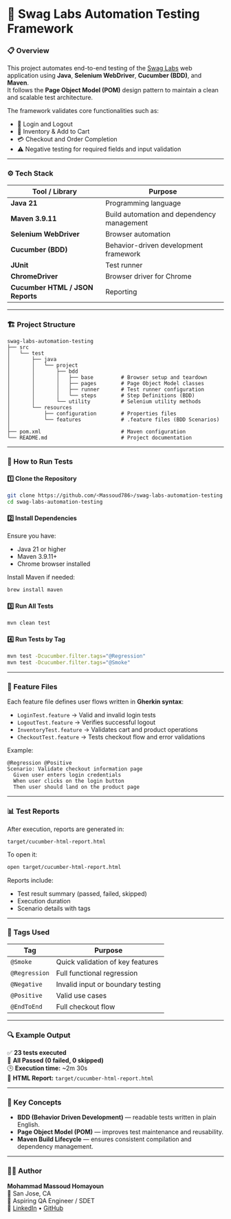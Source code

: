 
# 🧪 Swag Labs Automation Testing Framework

### 📋 Overview
This project automates end-to-end testing of the [Swag Labs](https://www.saucedemo.com/) web application using **Java**, **Selenium WebDriver**, **Cucumber (BDD)**, and **Maven**.  
It follows the **Page Object Model (POM)** design pattern to maintain a clean and scalable test architecture.

The framework validates core functionalities such as:
- 🔐 Login and Logout  
- 🛒 Inventory & Add to Cart  
- 💳 Checkout and Order Completion  
- ⚠️ Negative testing for required fields and input validation  

---

### ⚙️ Tech Stack
| Tool / Library | Purpose |
|-----------------|----------|
| **Java 21** | Programming language |
| **Maven 3.9.11** | Build automation and dependency management |
| **Selenium WebDriver** | Browser automation |
| **Cucumber (BDD)** | Behavior-driven development framework |
| **JUnit** | Test runner |
| **ChromeDriver** | Browser driver for Chrome |
| **Cucumber HTML / JSON Reports** | Reporting |

---

### 🏗️ Project Structure
```
swag-labs-automation-testing
├── src
│   └── test
│       ├── java
│       │   └── project
│       │       ├── bdd
│       │       │   ├── base         # Browser setup and teardown
│       │       │   ├── pages        # Page Object Model classes
│       │       │   ├── runner       # Test runner configuration
│       │       │   └── steps        # Step Definitions (BDD)
│       │       └── utility          # Selenium utility methods
│       └── resources
│           ├── configuration        # Properties files
│           └── features             # .feature files (BDD Scenarios)
│
├── pom.xml                          # Maven configuration
└── README.md                        # Project documentation
```

---

### 🚀 How to Run Tests

#### **1️⃣ Clone the Repository**
```bash
git clone https://github.com/<Massoud786>/swag-labs-automation-testing.git
cd swag-labs-automation-testing
```

#### **2️⃣ Install Dependencies**
Ensure you have:
- Java 21 or higher  
- Maven 3.9.11+  
- Chrome browser installed  

Install Maven if needed:
```bash
brew install maven
```

#### **3️⃣ Run All Tests**
```bash
mvn clean test
```

#### **4️⃣ Run Tests by Tag**
```bash
mvn test -Dcucumber.filter.tags="@Regression"
mvn test -Dcucumber.filter.tags="@Smoke"
```

---

### 🧩 Feature Files
Each feature file defines user flows written in **Gherkin syntax**:

- `LoginTest.feature` → Valid and invalid login tests  
- `LogoutTest.feature` → Verifies successful logout  
- `InventoryTest.feature` → Validates cart and product operations  
- `CheckoutTest.feature` → Tests checkout flow and error validations  

Example:
```gherkin
@Regression @Positive
Scenario: Validate checkout information page
  Given user enters login credentials
  When user clicks on the login button
  Then user should land on the product page
```

---

### 📊 Test Reports
After execution, reports are generated in:
```
target/cucumber-html-report.html
```

To open it:
```bash
open target/cucumber-html-report.html
```

Reports include:
- Test result summary (passed, failed, skipped)
- Execution duration
- Scenario details with tags

---

### 🧱 Tags Used
| Tag | Purpose |
|-----|----------|
| `@Smoke` | Quick validation of key features |
| `@Regression` | Full functional regression |
| `@Negative` | Invalid input or boundary testing |
| `@Positive` | Valid use cases |
| `@EndToEnd` | Full checkout flow |

---

### 🔍 Example Output
✅ **23 tests executed**  
💚 **All Passed (0 failed, 0 skipped)**  
🕒 **Execution time:** ~2m 30s  
📄 **HTML Report:** `target/cucumber-html-report.html`

---

### 🧠 Key Concepts
- **BDD (Behavior Driven Development)** — readable tests written in plain English.  
- **Page Object Model (POM)** — improves test maintenance and reusability.  
- **Maven Build Lifecycle** — ensures consistent compilation and dependency management.  

---

### 🧑‍💻 Author
**Mohammad Massoud Homayoun**  
📍 San Jose, CA  
💼 Aspiring QA Engineer / SDET  
🔗 [LinkedIn](https://www.linkedin.com/in/massoudh/) • [GitHub](https://github.com/Massoud786)  
